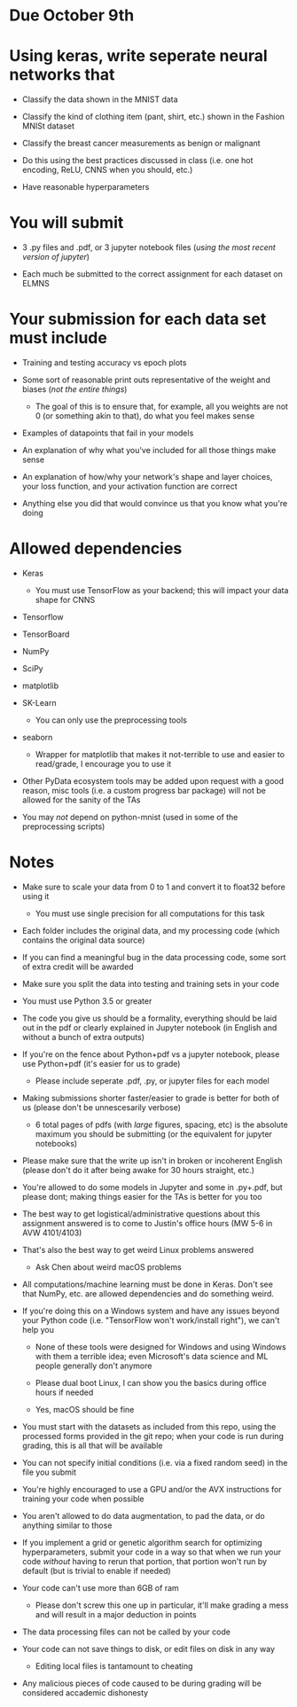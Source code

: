 # Due October 9th

# Using keras, write seperate neural networks that

* Classify the data shown in the MNIST data

* Classify the kind of clothing item (pant, shirt, etc.) shown in the Fashion MNISt dataset

* Classify the breast cancer measurements as benign or malignant

* Do this using the best practices discussed in class (i.e. one hot encoding, ReLU, CNNS when you should, etc.)

* Have reasonable hyperparameters

# You will submit

* 3 .py files and .pdf, or 3 jupyter notebook files (*using the most recent version of jupyter*)

* Each much be submitted to the correct assignment for each dataset on ELMNS

# Your submission for each data set must include

* Training and testing accuracy vs epoch plots

* Some sort of reasonable print outs representative of the weight and biases (*not the entire things*)
  * The goal of this is to ensure that, for example, all you weights are not 0 (or something akin to that), do what you feel makes sense
  

* Examples of datapoints that fail in your models

* An explanation of why what you've included for all those things make sense

* An explanation of how/why your network's shape and layer choices, your loss function, and your activation function are correct

* Anything else you did that would convince us that you know what you're doing

# Allowed dependencies

* Keras 

  * You must use TensorFlow as your backend; this will impact your data shape for CNNS

* Tensorflow

* TensorBoard

* NumPy

* SciPy

* matplotlib

* SK-Learn 
  * You can only use the preprocessing tools

* seaborn 

  * Wrapper for matplotlib that makes it not-terrible to use and easier to read/grade, I encourage you to use it

* Other PyData ecosystem tools may be added upon request with a good reason, misc tools (i.e. a custom progress bar package) will not be allowed for the sanity of the TAs

* You may *not* depend on python-mnist (used in some of the preprocessing scripts)

# Notes

* Make sure to scale your data from 0 to 1 and convert it to float32 before using it

  * You must use single precision for all computations for this task

* Each folder includes the original data, and my processing code (which contains the original data source)

* If you can find a meaningful bug in the data processing code, some sort of extra credit will be awarded

* Make sure you split the data into testing and training sets in your code

* You must use Python 3.5 or greater

* The code you give us should be a formality, everything should be laid out in the pdf or clearly explained in Jupyter notebook (in English and without a bunch of extra outputs)

* If you're on the fence about Python+pdf vs a jupyter notebook, please use Python+pdf (it's easier for us to grade)
  * Please include seperate .pdf, .py, or jupyter files for each model

* Making submissions shorter faster/easier to grade is better for both of us (please don't be unnescesarily verbose)

  * 6 total pages of pdfs (with *large* figures, spacing, etc) is the absolute maximum you should be submitting (or the equivalent for jupyter notebooks)
  
* Please make sure that the write up isn't in broken or incoherent English (please don't do it after being awake for 30 hours straight, etc.)

* You're allowed to do some models in Jupyter and some in .py+.pdf, but please dont; making things easier for the TAs is better for you too

* The best way to get logistical/administrative questions about this assignment answered is to come to Justin's office hours (MW 5-6 in AVW 4101/4103)

* That's also the best way to get weird Linux problems answered 

  * Ask Chen about weird macOS problems

* All computations/machine learning must be done in Keras. Don't see that NumPy, etc. are allowed dependencies and do something weird.

* If you're doing this on a Windows system and have any issues beyond your Python code (i.e. "TensorFlow won't work/install right"), we can't help you

  * None of these tools were designed for Windows and using Windows with them a terrible idea; even Microsoft's data science and ML people generally don't anymore
  
  * Please dual boot Linux, I can show you the basics during office hours if needed
  
  * Yes, macOS should be fine
  
* You must start with the datasets as included from this repo, using the processed forms provided in the git repo; when your code is run during grading, this is all that will be available
  
* You can not specify initial conditions (i.e. via a fixed random seed) in the file you submit

* You're highly encouraged to use a GPU and/or the AVX instructions for training your code when possible

* You aren't allowed to do data augmentation, to pad the data, or do anything similar to those

* If you implement a grid or genetic algorithm search for optimizing hyperparameters, submit your code in a way so that when we run your code *without* having to rerun that portion, that portion won't run by default (but is trivial to enable if needed)
  
* Your code can't use more than 6GB of ram
  * Please don't screw this one up in particular, it'll make grading a mess and will result in a major deduction in points

* The data processing files can not be called by your code

* Your code can not save things to disk, or edit files on disk in any way
  * Editing local files is tantamount to cheating

* Any malicious pieces of code caused to be during grading will be considered accademic dishonesty
